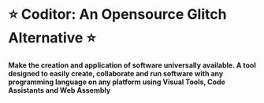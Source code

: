 # ⭐ Coditor: An Opensource Glitch Alternative ⭐

**Make the creation and application of software universally available. A tool designed to easily create, collaborate and run software with any programming language on any platform using Visual Tools, Code Assistants and Web Assembly**
